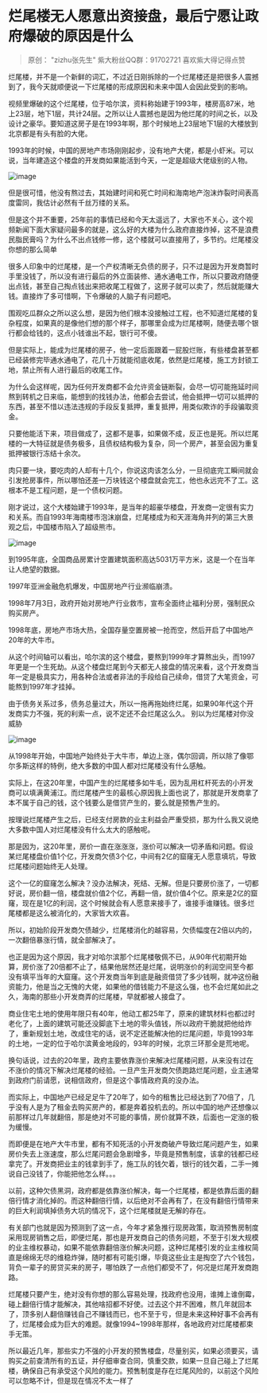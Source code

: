 # 烂尾楼无人愿意出资接盘，最后宁愿让政府爆破的原因是什么



> 原创： "zizhu张先生" 紫大粉丝QQ群：91702721 喜欢紫大得记得点赞

烂尾楼，并不是一个新鲜的词汇，不过近日刚拆除的一个烂尾楼还是把很多人震撼到了，我今天就顺便说一下烂尾楼的形成原因和未来中国人会因此受到的影响。

视频里爆破的这个烂尾楼，位于哈尔滨，资料称始建于1993年，楼房高87米，地上23层，地下1层，共计24层。之所以让人震撼也是因为他烂尾的时间之长，以及设计之豪华。要知道这房子是在1993年啊，那个时候地上23层地下1层的大楼放到北京都是有头有脸的大佬。

1993年的时候，中国的房地产市场刚刚起步，没有地产大佬，都是小虾米。可以说，当年建造这个楼盘的开发商如果能活到今天，一定是超级大佬级别的人物。

![image](http://upload-images.jianshu.io/upload_images/14971513-d9152f293e77a5d9?imageMogr2/auto-orient/strip|imageView2/2/w/1240)

但是很可惜，他没有熬过去，其始建时间和死亡时间和海南地产泡沫炸裂时间表高度雷同，我估计必然有千丝万缕的关系。

但是这个并不重要，25年前的事情已经和今天太遥远了，大家也不关心，这个视频新闻下面大家疑问最多的就是，这么好的大楼为什么政府直接炸掉，这不是浪费民脂民膏吗？为什么不出点钱修一修，这个楼就可以直接用了，多节约。烂尾楼没你想的那么简单

很多人印象中的烂尾楼，是一个产权清晰无负债的房子，只不过是因为开发商暂时手里没钱了，所以没有进行最后的外立面装修、通水通电工作，所以只要政府随便出点钱，甚至自己掏点钱出来把收尾工程做了，这房子就可以卖了，然后就能赚大钱。直接炸了多可惜啊，下令爆破的人脑子有问题吧。

围观吃瓜群众之所以这么想，是因为他们根本没接触过工程，也不知道烂尾楼的复杂程度，如果真的是像他们想的那个样子，那哪里会成为烂尾楼啊，随便去哪个银行都会给钱的，这点小钱谁出不起，银行可不傻。

但是实际上，能成为烂尾楼的房子，他一定后面跟着一屁股烂账，有些楼盘甚至都已经装修完毕通水通电了，花几十万就能彻底收尾，依然是烂尾楼，施工方封锁工地，禁止所有人进行最后的收尾工作。

为什么会这样呢，因为任何开发商都不会允许资金链断裂，会尽一切可能拖延时间熬到转机之日来临，能想到的找钱办法，他都会去尝试，他会抵押一切可以抵押的东西，甚至不惜以违法违规的手段反复抵押，重复抵押，用类似欺诈的手段骗取资金。

只要他能活下来，项目做成了，这都不是事，如果做不成，反正也是死。所以烂尾楼的一大特征就是债务极多，且债权结构极为复杂，同一个房产，甚至会因为重复抵押被银行冻结十余次。

肉只要一块，要吃肉的人却有十几个，你说这肉该怎么分，一旦彻底完工瞬间就会引发抢房事件，所以哪怕还差一万块钱这个楼盘就会完工，他也永远完不了工。这根本不是工程问题，是一个债权问题。

刚才说过，这个大楼始建于1993年，是当年的超豪华楼盘，开发商一定很有实力和关系。而自1993年海南楼市泡沫崩盘，烂尾楼成为和天涯海角并列的第三大景观之后，中国楼市陷入了超级熊市。

![image](http://upload-images.jianshu.io/upload_images/14971513-7657eb706aef610f?imageMogr2/auto-orient/strip|imageView2/2/w/1240)

到1995年底，全国商品房累计空置建筑面积高达5031万平方米，这是一个在当年让人绝望的数据。

1997年亚洲金融危机爆发，中国房地产行业濒临崩溃。

1998年7月3日，政府开始对房地产行业救市，宣布全面终止福利分房，强制民众购买房产。

1998年底，房地产市场大热，全国存量空置房被一抢而空，然后开启了中国地产20年的大牛市。

从这个时间轴可以看出，哈尔滨的这个楼盘，要熬到1999年才算熬出头，而1997年更是一个生死劫。从这个楼盘烂尾到今天都无人接盘的情况来看，这个开发商当年一定是极具实力，用各种合法或者非法的手段给自己续命，借贷了大笔资金，可能熬到1997年才挂掉。

由于债务关系过多，债务总量过大，所以一拖再拖始终烂尾，如果90年代这个开发商实力不强，死的利索一点，说不定还不会烂尾这么久。 别以为烂尾楼对你没威胁

![image](http://upload-images.jianshu.io/upload_images/14971513-10ecc066d9867ded?imageMogr2/auto-orient/strip)

从1998年开始，中国地产始终处于大牛市，单边上涨，偶尔回调，所以除了像鄂尔多斯这样的特例，绝大多数的中国人都对烂尾楼没有什么感触。

实际上，在这20年里，中国产生的烂尾楼多如牛毛，因为乱用杠杆死去的小开发商可以填满黄浦江。而烂尾楼产生的最核心原因我上面也说了，那就是开发商拿了本不属于自己的钱，这个钱要么是借贷产生的，要么就是预售产生的。

按理说烂尾楼产生之后，已经支付房款的业主利益会严重受损，那为什么我又说绝大多数中国人对烂尾楼没有什么太大的感触呢。

那是因为，这20年里，房价一直在涨涨涨，涨价可以解决一切矛盾和问题。假设某烂尾楼盘价值1个亿，开发商欠债3个亿，中间有2亿的窟窿无人愿意填坑，导致烂尾楼问题始终无人处理。

这个一亿的窟窿怎么解决？没办法解决，死结、无解。但是只要房价涨了，一切都好说，房价翻一倍，楼盘就价值2个亿，再翻一倍，就价值4个亿。原来是2亿的窟窿，现在是1亿的利润，这个时候就会有人愿意来接手了，谁接手谁赚钱。很多烂尾楼都是这么被消化的，大家皆大欢喜。

所以，初始阶段开发商欠债越少，烂尾楼消化的越容易，欠债幅度在2倍以内的，一次翻倍暴涨行情，就全部解决了。

也正是因为这个原因，我才对哈尔滨那个烂尾楼敬佩不已，从90年代初期开始算，房价涨了20倍都不止了，结果他居然还是烂尾，说明涨价的利润空间至今都没有填平当年的大窟窿。这个开发商当年到底是融资借贷了多少钱啊，就冲这份融资能力，他是当之无愧的大佬，如果他的借钱能力不是这么强，也不会烂尾如此之久，海南的那些小开发商弄的烂尾楼，早就都被人接盘了。

商业住宅土地的使用年限只有40年，他动工都25年了，原来的建筑材料也都过时老化了，上面的建筑可能还没脚底下土地的零头值钱，所以政府干脆就把他给炸了，重新规划土地，改成住宅的话，说不定还能解决他的烂尾问题，毕竟1993年的土地，一定的位于哈尔滨黄金地段的，93年的时候，北京三环那全是荒地呢。

换句话说，过去的20年里，政府主要依靠涨价来解决烂尾楼问题，从来没有过在不涨价的情况下解决烂尾楼的经验。一旦产生开发商欠债跑路烂尾问题，业主通常到政府门前请愿，说相信政府，但是这个事情政府真的没办法。

而实际上，中国地产已经足足牛了20年了，如今的租售比已经达到了70倍了，几乎没有人是为了租金去购买房产的，都是奔着投机去的。所以中国的地产还想像以前那样过几年就翻倍，那是绝对不可能的事情，房价就算不跌，后面也一定涨的极为缓慢。

而即便是在地产大牛市里，都有不知死活的小开发商破产导致烂尾问题产生，如果房价失去上涨速度，那么烂尾问题会急剧增多，毕竟是预售制度，该拿的钱都已经拿完了。开发商把业主的钱拿到手了，施工队的钱欠着，银行的钱欠着，二手一摊说自己没钱了，你能把他怎么样。。。

以前，这种欠债黑洞，政府都是依靠涨价解决，每一个烂尾楼，都是依靠后面的翻倍行情才消化掉的。而这种翻倍行情，以后绝对不会再有了，在没有翻倍行情带来的巨大利润填掉债务大坑的情况下，这个烂尾楼就是无解的存在。

有关部门也就是因为预测到了这一点，今年才紧急推行现房政策，取消预售房制度采用现房销售之后，即便烂尾，那也是开发商自己的债务问题，不至于引发大规模的业主维权暴动，如果不能依靠翻倍涨价解决问题，这种烂尾楼引发的业主维权简直是绵绵无尽的维稳炸弹，随时都有可能引爆，毕竟这些业主是掏空了六个钱包，背负一辈子的房贷买来的房子，哪怕跌了一点他们都受不了，何况是烂尾开发商跑路。

烂尾楼只要产生，绝对没有你想的那么容易处理，找政府也没用，谁摊上谁倒霉，碰上翻倍行情才能解决，其他啥招都不好使。过去这个并不困难，熬几年就回本了，顶多别人翻倍赚钱自己不赚钱而已，也不至于亏，但是未来这种好事不会再有了，烂尾楼会成为巨大的难题。就像1994~1998年那样，各地政府对烂尾楼都束手无策。

所以最近几年，那些实力不强的小开发的预售楼盘，尽量别买，如果必须要买，请购买之前查清所有的五证，并仔细审查合同，慎重交款，如果一旦自己碰上了烂尾楼，确保自己有承受这个风险的能力。预售制度是存在烂尾风险的，以前这个风险可以忽略不计，但是现在情况不太一样了


